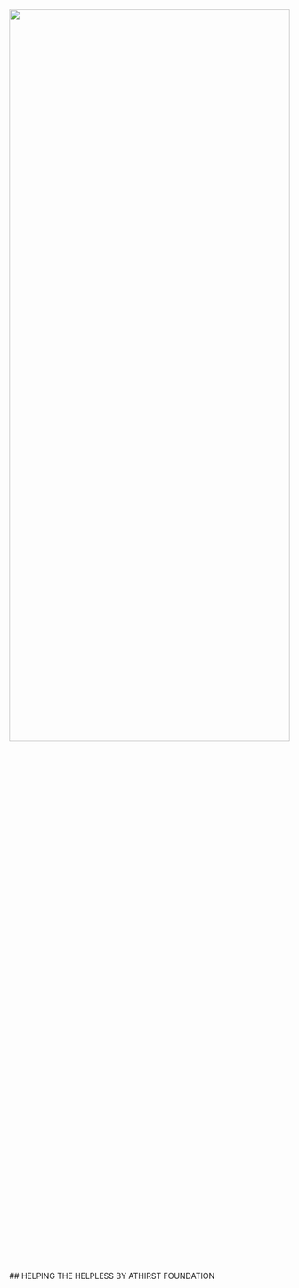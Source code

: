 <img src="https://res.cloudinary.com/axgura/image/upload/v1659796245/IMG-20220806-WA0006_ztuc86.jpg" width="100%" height="58%"/>
## HELPING THE HELPLESS BY ATHIRST FOUNDATION
